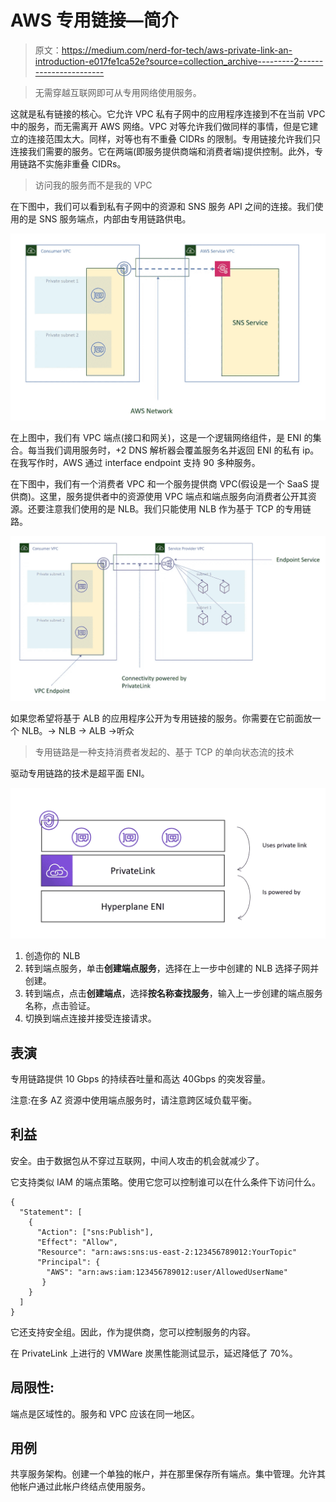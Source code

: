 # AWS 专用链接—简介

> 原文：<https://medium.com/nerd-for-tech/aws-private-link-an-introduction-e017fe1ca52e?source=collection_archive---------2----------------------->

> 无需穿越互联网即可从专用网络使用服务。

这就是私有链接的核心。它允许 VPC 私有子网中的应用程序连接到不在当前 VPC 中的服务，而无需离开 AWS 网络。VPC 对等允许我们做同样的事情，但是它建立的连接范围太大。同样，对等也有不重叠 CIDRs 的限制。专用链接允许我们只连接我们需要的服务。它在两端(即服务提供商端和消费者端)提供控制。此外，专用链路不实施非重叠 CIDRs。

> 访问我的服务而不是我的 VPC

在下图中，我们可以看到私有子网中的资源和 SNS 服务 API 之间的连接。我们使用的是 SNS 服务端点，内部由专用链路供电。

![](img/758b74ce8f2b305a31fb7401455ae221.png)

在上图中，我们有 VPC 端点(接口和网关)，这是一个逻辑网络组件，是 ENI 的集合。每当我们调用服务时，+2 DNS 解析器会覆盖服务名并返回 ENI 的私有 ip。在我写作时，AWS 通过 interface endpoint 支持 90 多种服务。

在下图中，我们有一个消费者 VPC 和一个服务提供商 VPC(假设是一个 SaaS 提供商)。这里，服务提供者中的资源使用 VPC 端点和端点服务向消费者公开其资源。还要注意我们使用的是 NLB。我们只能使用 NLB 作为基于 TCP 的专用链路。

![](img/78d4a78ada7012a0961c7c41c068ea94.png)

如果您希望将基于 ALB 的应用程序公开为专用链接的服务。你需要在它前面放一个 NLB。→ NLB → ALB →听众

> 专用链路是一种支持消费者发起的、基于 TCP 的单向状态流的技术

驱动专用链路的技术是超平面 ENI。

![](img/6402fea9970f6e9b66cd29841d49b77a.png)

1.  创造你的 NLB
2.  转到端点服务，单击**创建端点服务**，选择在上一步中创建的 NLB 选择子网并创建。
3.  转到端点，点击**创建端点**，选择**按名称查找服务**，输入上一步创建的端点服务名称，点击验证。
4.  切换到端点连接并接受连接请求。

## 表演

专用链路提供 10 Gbps 的持续吞吐量和高达 40Gbps 的突发容量。

注意:在多 AZ 资源中使用端点服务时，请注意跨区域负载平衡。

## 利益

安全。由于数据包从不穿过互联网，中间人攻击的机会就减少了。

它支持类似 IAM 的端点策略。使用它您可以控制谁可以在什么条件下访问什么。

```
{
  "Statement": [
    {
      "Action": ["sns:Publish"],     
      "Effect": "Allow",     
      "Resource": "arn:aws:sns:us-east-2:123456789012:YourTopic"
      "Principal": {
        "AWS": "arn:aws:iam:123456789012:user/AllowedUserName"
       }   
    }
  ] 
}
```

它还支持安全组。因此，作为提供商，您可以控制服务的内容。

在 PrivateLink 上进行的 VMWare 炭黑性能测试显示，延迟降低了 70%。

## 局限性:

端点是区域性的。服务和 VPC 应该在同一地区。

## 用例

共享服务架构。创建一个单独的帐户，并在那里保存所有端点。集中管理。允许其他帐户通过此帐户终结点使用服务。